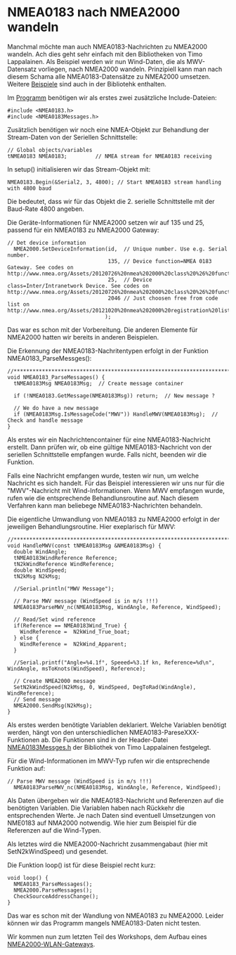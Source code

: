 # NMEA0183 nach NMEA2000 wandeln
Manchmal möchte man auch NMEA0183-Nachrichten zu NMEA2000 wandeln. Ach dies geht sehr einfach mit den Bibliotheken von Timo Lappalainen.
Als Beispiel werden wir nun Wind-Daten, die als MWV-Datensatz vorliegen, nach NMEA2000 wandeln. Prinzipiell kann man nach diesem Schama alle NMEA0183-Datensätze zu NMEA2000 umsetzen. Weitere [Beispiele](https://github.com/ttlappalainen/NMEA0183/tree/master/Examples) sind auch in der Bibliotehk enthalten.

Im [Programm](https://github.com/AK-Homberger/NMEA2000-Workshop/blob/main/Software/NMEA0183WindToN2k/NMEA0183WindToN2k.ino) benötigen wir als erstes zwei zusätzliche Include-Dateien:

```
#include <NMEA0183.h>
#include <NMEA0183Messages.h>
```

Zusätzlich benötigen wir noch eine NMEA-Objekt zur Behandlung der Stream-Daten von der Seriellen Schnittstelle:
```
// Global objects/variables
tNMEA0183 NMEA0183;         // NMEA stream for NMEA0183 receiving
```

In setup() initialisieren wir das Stream-Objekt mit:

```
NMEA0183.Begin(&Serial2, 3, 4800); // Start NMEA0183 stream handling with 4800 baud
```
Die bedeutet, dass wir für das Objekt die 2. serielle Schnittstelle mit der Baud-Rate 4800 angeben.

Die Geräte-Informationen für NMEA2000 setzen wir auf 135 und 25, passend für ein NMEA0183 zu NMEA2000 Gateway:
```
// Det device information
  NMEA2000.SetDeviceInformation(id,  // Unique number. Use e.g. Serial number.
                                135, // Device function=NMEA 0183 Gateway. See codes on http://www.nmea.org/Assets/20120726%20nmea%202000%20class%20%26%20function%20codes%20v%202.00.pdf
                                25,  // Device class=Inter/Intranetwork Device. See codes on http://www.nmea.org/Assets/20120726%20nmea%202000%20class%20%26%20function%20codes%20v%202.00.pdf
                                2046 // Just choosen free from code list on http://www.nmea.org/Assets/20121020%20nmea%202000%20registration%20list.pdf
                               );
```

Das war es schon mit der Vorbereitung. Die anderen Elemente für NMEA2000 hatten wir bereits in anderen Beispielen.

Die Erkennung der NMEA0183-Nachritentypen erfolgt in der Funktion NMEA0183_ParseMessges():

```
//*****************************************************************************
void NMEA0183_ParseMessages() {
  tNMEA0183Msg NMEA0183Msg;  // Create message container
  
  if (!NMEA0183.GetMessage(NMEA0183Msg)) return;  // New message ?

  // We do have a new message
  if (NMEA0183Msg.IsMessageCode("MWV")) HandleMWV(NMEA0183Msg);  // Check and handle message
}
```
Als erstes wir ein Nachrichtencontainer für eine NMEA0183-Nachricht erstellt. Dann prüfen wir, ob eine gültige NMEA0183-Nachricht von der seriellen Schnittstelle empfangen wurde.
Falls nicht, beenden wir die Funktion.

Falls eine Nachricht empfangen wurde, testen wir nun, um welche Nachricht es sich handelt. Für das Beispiel interessieren wir uns nur für die "MWV"-Nachricht mit Wind-Informationen. Wenn MWV empfangen wurde, rufen wie die entsprechende Behandlunsroutine auf. Nach diesem Verfahren kann man beliebege NMEA0183-Nachrichten behandeln.

Die eigentliche Umwandlung von NMEA0183 zu NMEA2000 erfolgt in der jeweiligen Behandlungsroutine. Hier exeplarisch für MWV:

```
//*****************************************************************************
void HandleMWV(const tNMEA0183Msg &NMEA0183Msg) {
  double WindAngle;
  tNMEA0183WindReference Reference;
  tN2kWindReference WindReference;
  double WindSpeed;
  tN2kMsg N2kMsg;
  
  //Serial.println("MWV Message");
  
  // Parse MWV message (WindSpeed is in m/s !!!)
  NMEA0183ParseMWV_nc(NMEA0183Msg, WindAngle, Reference, WindSpeed);

  // Read/Set wind reference
  if(Reference == NMEA0183Wind_True) {
    WindReference =  N2kWind_True_boat;
  } else {
    WindReference =  N2kWind_Apparent;
  }

  //Serial.printf("Angle=%4.1f°, Speeed=%3.1f kn, Reference=%d\n", WindAngle, msToKnots(WindSpeed), Reference);
  
  // Create NMEA2000 message
  SetN2kWindSpeed(N2kMsg, 0, WindSpeed, DegToRad(WindAngle), WindReference);
  // Send message
  NMEA2000.SendMsg(N2kMsg);
}
```

Als erstes werden benötigte Variablen deklariert. Welche Variablen benötigt werden, hängt von den unterschiedlichen NMEA0183-PareseXXX-Funktionen ab. Die Funktionen sind in der Header-Datei [NMEA0183Messges.h](https://github.com/ttlappalainen/NMEA0183/blob/master/NMEA0183Messages.h) der Bibliothek von Timo Lappalainen festgelegt.

Für die Wind-Informationen im MWV-Typ rufen wir die entsprechende Funktion auf:

```
// Parse MWV message (WindSpeed is in m/s !!!)
  NMEA0183ParseMWV_nc(NMEA0183Msg, WindAngle, Reference, WindSpeed);
```

Als Daten übergeben wir die NMEA0183-Nachricht und Referenzen auf die benötigten Variablen. Die Variablen haben nach Rückkehr die entsprechenden Werte.
Je nach Daten sind eventuell Umsetzungen von NME0183 auf NMA2000 notwendig. Wie hier zum Beispiel für die Referenzen auf die Wind-Typen.

Als letztes wird die NMEA2000-Nachricht zusammengabaut (hier mit SetN2kWindSpeed) und gesendet.

Die Funktion loop() ist für diese Beispiel recht kurz:

```
void loop() {
  NMEA0183_ParseMessages(); 
  NMEA2000.ParseMessages();
  CheckSourceAddressChange();
}
```

Das war es schon mit der Wandlung von NMEA0183 zu NMEA2000. 
Leider können wir das Programm mangels NMEA0183-Daten nicht testen.

Wir kommen nun zum letzten Teil des Workshops, dem Aufbau eines [NMEA2000-WLAN-Gateways](https://github.com/AK-Homberger/NMEA2000-Workshop/blob/main/Docs/WLAN-GW.md).





